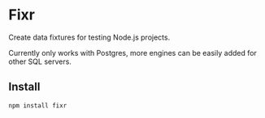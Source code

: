# Fixr

Create data fixtures for testing Node.js projects.

Currently only works with Postgres, more engines can be easily added for
other SQL servers.

## Install

```
npm install fixr
```
